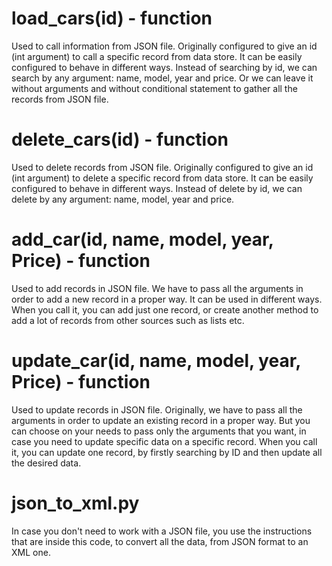 load_cars(id) - function
========================

Used to call information from JSON file. Originally configured to give an id (int argument) to call a specific record
from data store. It can be easily configured to behave in different ways. Instead of searching by id, we can search
by any argument: name, model, year and price. Or we can leave it without arguments and without conditional statement
to gather all the records from JSON file.


delete_cars(id) - function
==========================

Used to delete records from JSON file. Originally configured to give an id (int argument) to delete a specific record
from data store. It can be easily configured to behave in different ways. Instead of delete by id, we can delete
by any argument: name, model, year and price.


add_car(id, name, model, year, Price) - function
================================================

Used to add records in JSON file. We have to pass all the arguments in order to add a new record in a proper way.
It can be used in different ways. When you call it, you can add just one record, or create another method to add a
lot of records from other sources such as lists etc.


update_car(id, name, model, year, Price) - function
===================================================

Used to update records in JSON file. Originally, we have to pass all the arguments in order to update an existing
record in a proper way. But you can choose on your needs to pass only the arguments that you want, in case you need to
update specific data on a specific record. When you call it, you can update one record, by firstly searching by ID
and then update all the desired data.


json_to_xml.py
==============

In case you don't need to work with a JSON file, you use the instructions that are inside this code, to convert all
the data, from JSON format to an XML one.
